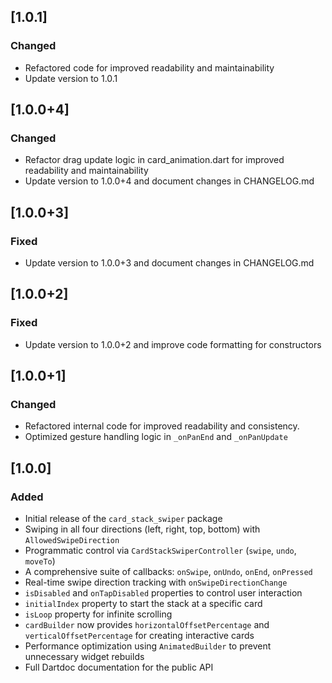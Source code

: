 ## [1.0.1]

### Changed
- Refactored code for improved readability and maintainability
- Update version to 1.0.1

## [1.0.0+4]

### Changed
- Refactor drag update logic in card_animation.dart for improved readability and maintainability
- Update version to 1.0.0+4 and document changes in CHANGELOG.md

## [1.0.0+3]

### Fixed
- Update version to 1.0.0+3 and document changes in CHANGELOG.md

## [1.0.0+2]

### Fixed
- Update version to 1.0.0+2 and improve code formatting for constructors

## [1.0.0+1]

### Changed
- Refactored internal code for improved readability and consistency.
- Optimized gesture handling logic in `_onPanEnd` and `_onPanUpdate`

## [1.0.0]

### Added
- Initial release of the `card_stack_swiper` package
- Swiping in all four directions (left, right, top, bottom) with `AllowedSwipeDirection`
- Programmatic control via `CardStackSwiperController` (`swipe`, `undo`, `moveTo`)
- A comprehensive suite of callbacks: `onSwipe`, `onUndo`, `onEnd`, `onPressed`
- Real-time swipe direction tracking with `onSwipeDirectionChange`
- `isDisabled` and `onTapDisabled` properties to control user interaction
- `initialIndex` property to start the stack at a specific card
- `isLoop` property for infinite scrolling
- `cardBuilder` now provides `horizontalOffsetPercentage` and `verticalOffsetPercentage` for creating interactive cards
- Performance optimization using `AnimatedBuilder` to prevent unnecessary widget rebuilds
- Full Dartdoc documentation for the public API
